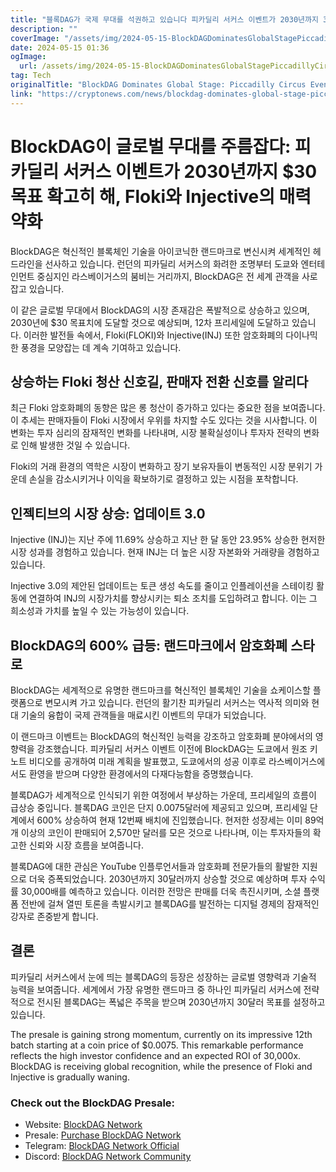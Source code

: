 ```yaml
---
title: "블록DAG가 국제 무대를 석권하고 있습니다 피카딜리 서커스 이벤트가 2030년까지 30달러의 가격 상승을 촉진하고 있으나, 플로키와 인젝티브의 매력을 약화시켰습니다"
description: ""
coverImage: "/assets/img/2024-05-15-BlockDAGDominatesGlobalStagePiccadillyCircusEventFuels30Targetby2030DampensFlokiandInjectivesAppeal_thumbnail.png"
date: 2024-05-15 01:36
ogImage: 
  url: /assets/img/2024-05-15-BlockDAGDominatesGlobalStagePiccadillyCircusEventFuels30Targetby2030DampensFlokiandInjectivesAppeal_thumbnail.png
tag: Tech
originalTitle: "BlockDAG Dominates Global Stage: Piccadilly Circus Event Fuels $30 Target by 2030, Dampens Floki and Injective’s Appeal"
link: "https://cryptonews.com/news/blockdag-dominates-global-stage-piccadilly-circus-event-fuels-30-target-by-2030-dampens-floki-and-injectives-appeal.htm"
---
```



# BlockDAG이 글로벌 무대를 주름잡다: 피카딜리 서커스 이벤트가 2030년까지 $30 목표 확고히 해, Floki와 Injective의 매력 약화

BlockDAG은 혁신적인 블록체인 기술을 아이코닉한 랜드마크로 변신시켜 세계적인 헤드라인을 선사하고 있습니다. 런던의 피카딜리 서커스의 화려한 조명부터 도쿄와 엔터테인먼트 중심지인 라스베이거스의 붐비는 거리까지, BlockDAG은 전 세계 관객을 사로잡고 있습니다.

이 같은 글로벌 무대에서 BlockDAG의 시장 존재감은 폭발적으로 상승하고 있으며, 2030년에 $30 목표치에 도달할 것으로 예상되며, 12차 프리세일에 도달하고 있습니다. 이러한 발전들 속에서, Floki(FLOKI)와 Injective(INJ) 또한 암호화폐의 다이나믹한 풍경을 모양잡는 데 계속 기여하고 있습니다.

## 상승하는 Floki 청산 신호길, 판매자 전환 신호를 알리다



최근 Floki 암호화폐의 동향은 많은 롱 청산이 증가하고 있다는 중요한 점을 보여줍니다. 이 추세는 판매자들이 Floki 시장에서 우위를 차지할 수도 있다는 것을 시사합니다. 이 변화는 투자 심리의 잠재적인 변화를 나타내며, 시장 불확실성이나 투자자 전략의 변화로 인해 발생한 것일 수 있습니다.

Floki의 거래 환경의 역학은 시장이 변화하고 장기 보유자들이 변동적인 시장 분위기 가운데 손실을 감소시키거나 이익을 확보하기로 결정하고 있는 시점을 포착합니다.

## 인젝티브의 시장 상승: 업데이트 3.0

Injective (INJ)는 지난 주에 11.69% 상승하고 지난 한 달 동안 23.95% 상승한 현저한 시장 성과를 경험하고 있습니다. 현재 INJ는 더 높은 시장 자본화와 거래량을 경험하고 있습니다.



Injective 3.0의 제안된 업데이트는 토큰 생성 속도를 줄이고 인플레이션을 스테이킹 활동에 연결하여 INJ의 시장가치를 향상시키는 퇴소 조치를 도입하려고 합니다. 이는 그 희소성과 가치를 높일 수 있는 가능성이 있습니다.

## BlockDAG의 600% 급등: 랜드마크에서 암호화폐 스타로

BlockDAG는 세계적으로 유명한 랜드마크를 혁신적인 블록체인 기술을 쇼케이스할 플랫폼으로 변모시켜 가고 있습니다. 런던의 활기찬 피카딜리 서커스는 역사적 의미와 현대 기술의 융합이 국제 관객들을 매료시킨 이벤트의 무대가 되었습니다.

이 랜드마크 이벤트는 BlockDAG의 혁신적인 능력을 강조하고 암호화폐 분야에서의 영향력을 강조했습니다. 피카딜리 서커스 이벤트 이전에 BlockDAG는 도쿄에서 원조 키노트 비디오를 공개하여 미래 계획을 발표했고, 도쿄에서의 성공 이후로 라스베이거스에서도 환영을 받으며 다양한 환경에서의 다재다능함을 증명했습니다.



블록DAG가 세계적으로 인식되기 위한 여정에서 부상하는 가운데, 프리세일의 흐름이 급상승 중입니다. 블록DAG 코인은 단지 0.0075달러에 제공되고 있으며, 프리세일 단계에서 600% 상승하여 현재 12번째 배치에 진입했습니다. 현저한 성장세는 이미 89억 개 이상의 코인이 판매되어 2,570만 달러를 모은 것으로 나타나며, 이는 투자자들의 확고한 신뢰와 시장 흐름을 보여줍니다.

블록DAG에 대한 관심은 YouTube 인플루언서들과 암호화폐 전문가들의 활발한 지원으로 더욱 증폭되었습니다. 2030년까지 30달러까지 상승할 것으로 예상하며 투자 수익률 30,000배를 예측하고 있습니다. 이러한 전망은 판매를 더욱 촉진시키며, 소셜 플랫폼 전반에 걸쳐 열띤 토론을 촉발시키고 블록DAG를 발전하는 디지털 경제의 잠재적인 강자로 존중받게 합니다.

## 결론

피카딜리 서커스에서 눈에 띄는 블록DAG의 등장은 성장하는 글로벌 영향력과 기술적 능력을 보여줍니다. 세계에서 가장 유명한 랜드마크 중 하나인 피카딜리 서커스에 전략적으로 전시된 블록DAG는 폭넓은 주목을 받으며 2030년까지 30달러 목표를 설정하고 있습니다.



The presale is gaining strong momentum, currently on its impressive 12th batch starting at a coin price of $0.0075. This remarkable performance reflects the high investor confidence and an expected ROI of 30,000x. BlockDAG is receiving global recognition, while the presence of Floki and Injective is gradually waning.

### Check out the BlockDAG Presale:

- Website: [BlockDAG Network](https://blockdag.network)
- Presale: [Purchase BlockDAG Network](https://purchase.blockdag.network)
- Telegram: [BlockDAG Network Official](https://t.me/blockDAGnetworkOfficial)
- Discord: [BlockDAG Network Community](https://discord.gg/Q7BxghMVyu)